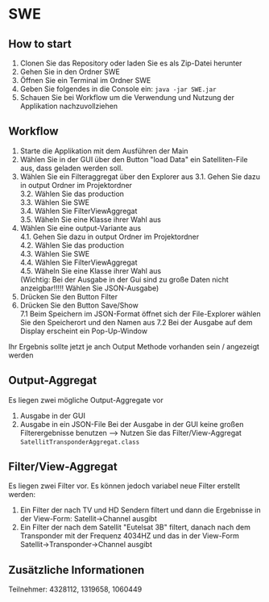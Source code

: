 # SWE

## How to start
1. Clonen Sie das Repository oder laden Sie es als Zip-Datei herunter
2. Gehen Sie in den Ordner SWE
3. Öffnen Sie ein Terminal im Ordner SWE
4. Geben Sie folgendes in die Console ein: `java -jar SWE.jar`
5. Schauen Sie bei Workflow um die Verwendung und Nutzung der Applikation nachzuvollziehen 


## Workflow

1. Starte die Applikation mit dem Ausführen der Main
2. Wählen Sie in der GUI über den Button "load Data" ein Satelliten-File aus, dass geladen werden soll.
3. Wählen Sie ein Filteraggregat über den Explorer aus
3.1. Gehen Sie dazu in output Ordner im Projektordner<br />
3.2. Wählen Sie das production<br />
3.3. Wählen Sie SWE<br />
3.4. Wählen Sie FilterViewAggregat<br />
3.5. Wäheln Sie eine Klasse ihrer Wahl aus<br />
4. Wählen Sie eine output-Variante aus<br />
4.1. Gehen Sie dazu in output Ordner im Projektordner<br />
4.2. Wählen Sie das production<br />
4.3. Wählen Sie SWE<br />
4.4. Wählen Sie FilterViewAggregat<br />
4.5. Wäheln Sie eine Klasse ihrer Wahl aus<br />
  (Wichtig: Bei der Ausgabe in der Gui sind zu große Daten nicht anzeigbar!!!!! Wählen Sie JSON-Ausgabe)<br />
5. Drücken Sie den Button Filter<br />
6. Drücken Sie den Button Save/Show<br />
    7.1 Beim Speichern im JSON-Format öffnet sich der File-Explorer wählen Sie den Speicherort und den Namen aus
    7.2 Bei der Ausgabe auf dem Display erscheint ein Pop-Up-Window

Ihr Ergebnis sollte jetzt je anch Output Methode vorhanden sein / angezeigt werden

## Output-Aggregat
 Es liegen zwei mögliche Output-Aggregate vor
  1. Ausgabe in der GUI
  2. Ausgabe in ein JSON-File
Bei der Ausgabe in der GUI keine großen Filterergebnisse benutzen --> Nutzen Sie das Filter/View-Aggregat `SatellitTransponderAggregat.class`

## Filter/View-Aggregat
Es liegen zwei Filter vor. Es können jedoch variabel neue Filter erstellt werden:

1. Ein Filter der nach TV und HD Sendern filtert und dann die Ergebnisse in der View-Form: Satellit->Channel ausgibt
2. Ein Filter der nach dem Satellit "Eutelsat 3B" filtert,
    danach nach dem Transponder mit der Frequenz 4034HZ
    und das in der View-Form Satellit->Transponder->Channel ausgibt


## Zusätzliche Informationen

Teilnehmer: 4328112, 1319658, 1060449

